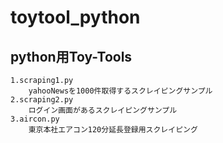 # toytool_python

## python用Toy-Tools

    1.scraping1.py
        yahooNewsを1000件取得するスクレイピングサンプル
    2.scraping2.py
        ログイン画面があるスクレイピングサンプル
    3.aircon.py
        東京本社エアコン120分延長登録用スクレイピング
